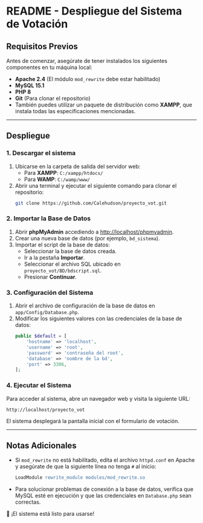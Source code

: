 # README - Despliegue del Sistema de Votación

## **Requisitos Previos**
Antes de comenzar, asegúrate de tener instalados los siguientes componentes en tu máquina local:

- **Apache 2.4** (El módulo `mod_rewrite` debe estar habilitado)
- **MySQL 15.1**
- **PHP 8**
- **Git** (Para clonar el repositorio)
- También puedes utilizar un paquete de distribución como **XAMPP**, que instala todas las especificaciones mencionadas.

---

## **Despliegue**
### **1. Descargar el sistema**
1. Ubicarse en la carpeta de salida del servidor web:
   - Para **XAMPP**: `C:/xampp/htdocs/`
   - Para **WAMP**: `C:/wamp/www/`
2. Abrir una terminal y ejecutar el siguiente comando para clonar el repositorio:
   ```sh
   git clone https://github.com/Calehudson/proyecto_vot.git
   ```

### **2. Importar la Base de Datos**
1. Abrir **phpMyAdmin** accediendo a [http://localhost/phpmyadmin](http://localhost/phpmyadmin).
2. Crear una nueva base de datos (por ejemplo, `bd_sistema`).
3. Importar el script de la base de datos:
   - Seleccionar la base de datos creada.
   - Ir a la pestaña **Importar**.
   - Seleccionar el archivo SQL ubicado en `proyecto_vot/BD/bdscript.sql`.
   - Presionar **Continuar**.

### **3. Configuración del Sistema**
1. Abrir el archivo de configuración de la base de datos en `app/Config/Database.php`.
2. Modificar los siguientes valores con las credenciales de la base de datos:
   ```php
   public $default = [  
       'hostname' => 'localhost',  
       'username' => 'root',  
       'password' => 'contraseña del root',  
       'database' => 'nombre de la bd', 
       'port' => 3306, 
   ];
   ```

### **4. Ejecutar el Sistema**
Para acceder al sistema, abre un navegador web y visita la siguiente URL:
```
http://localhost/proyecto_vot
```

El sistema desplegará la pantalla inicial con el formulario de votación.

---

## **Notas Adicionales**
- Si `mod_rewrite` no está habilitado, edita el archivo `httpd.conf` en Apache y asegúrate de que la siguiente línea no tenga `#` al inicio:
  ```apache
  LoadModule rewrite_module modules/mod_rewrite.so
  ```
- Para solucionar problemas de conexión a la base de datos, verifica que MySQL esté en ejecución y que las credenciales en `Database.php` sean correctas.

🚀 ¡El sistema está listo para usarse!

